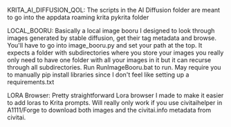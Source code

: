 KRITA_AI_DIFFUSION_QOL: The scripts in the AI Diffusion folder are meant to go into the appdata roaming krita pykrita folder

LOCAL_BOORU: Basically a local image booru I designed to look through images generated by stable diffusion, get their tag metadata and browse. 
				You'll have to go into image_booru.py and set your path at the top. It expects a folder with subdirectories where you store your images
				you really only need to have one folder with all your images in it but it can recurse through all subdirectories.
				Run RunImageBooru.bat to run. May require you to manually pip install libraries since I don't feel like setting up a requirements.txt
				
LORA Browser: Pretty straightforward Lora browser I made to make it easier to add loras to Krita prompts. Will really only work if you use civitaihelper
				in A1111/Forge to download both images and the civitai.info metadata from civitai. 